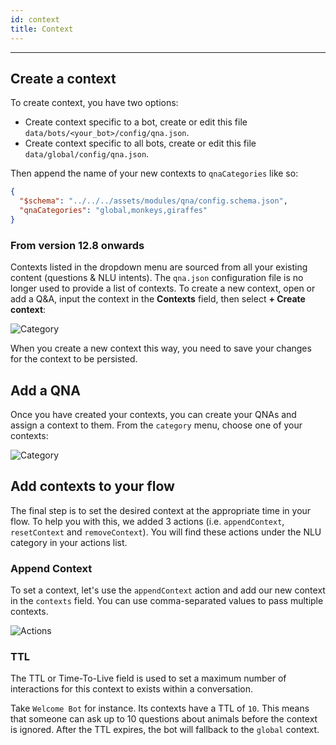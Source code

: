 ```yaml
---
id: context
title: Context
---
```


--------------------

## Create a context

To create context, you have two options:

- Create context specific to a bot, create or edit this file `data/bots/<your_bot>/config/qna.json`.
- Create context specific to all bots, create or edit this file `data/global/config/qna.json`.

Then append the name of your new contexts to `qnaCategories` like so:

```json
{
  "$schema": "../../../assets/modules/qna/config.schema.json",
  "qnaCategories": "global,monkeys,giraffes"
}
```

### From version 12.8 onwards

Contexts listed in the dropdown menu are sourced from all your existing content (questions & NLU intents). The `qna.json` configuration file is no longer used to provide a list of contexts. To create a new context, open or add a Q&A, input the context in the **Contexts** field, then select **+ Create context**:

![Category](/assets/faq-qna-new-context.png)

When you create a new context this way, you need to save your changes for the context to be persisted. 

## Add a QNA

Once you have created your contexts, you can create your QNAs and assign a context to them. From the `category` menu, choose one of your contexts:

![Category](/assets/faq-qna-category.png)

## Add contexts to your flow

The final step is to set the desired context at the appropriate time in your flow. To help you with this, we added 3 actions (i.e. `appendContext`, `resetContext` and `removeContext`). You will find these actions under the NLU category in your actions list.

### Append Context

To set a context, let's use the `appendContext` action and add our new context in the `contexts` field. You can use comma-separated values to pass multiple contexts.

![Actions](/assets/faq-append-context.png)

### TTL

The TTL or Time-To-Live field is used to set a maximum number of interactions for this context to exists within a conversation.

Take `Welcome Bot` for instance. Its contexts have a TTL of `10`. This means that someone can ask up to 10 questions about animals before the context is ignored. After the TTL expires, the bot will fallback to the `global` context.
